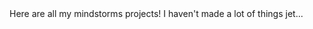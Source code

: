 <html style="font-family:monospace; font-weight:700;">
<head height="400px">
<p1>Here are all my mindstorms projects!</p1>
</head>
<body>
<p2> I haven't made a lot of things jet...</p2>
</body>
</html>

